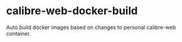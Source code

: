 # calibre-web-docker-build
Auto build docker images based on changes to personal calibre-web container.
